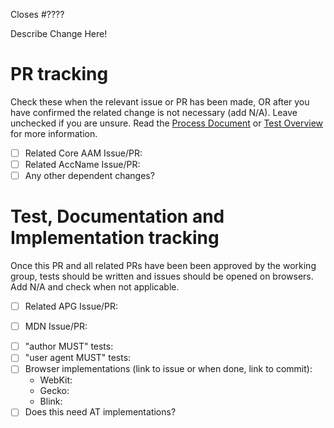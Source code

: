 Closes #????

Describe Change Here!

<!--- IF EDITORIAL or CHORE, delete the rest of this template -->

# PR tracking
Check these when the relevant issue or PR has been made, OR after you have confirmed the
related change is not necessary (add N/A). Leave unchecked if you are unsure. Read the
[Process Document](https://github.com/w3c/aria/wiki/ARIA-WG-Process-Document/_edit) or
[Test Overview](https://github.com/w3c/aria/wiki/ARIA-Test-Overview) for more information.

* [ ] Related Core AAM Issue/PR:
* [ ] Related AccName Issue/PR:
* [ ] Any other dependent changes?

# Test, Documentation and Implementation tracking
Once this PR and all related PRs have been been approved by the working group, tests
should be written and issues should be opened on browsers. Add N/A and check when not
applicable.

* [ ] Related APG Issue/PR:
- [ ] MDN Issue/PR:
* [ ] "author MUST" tests:
* [ ] "user agent MUST" tests:
* [ ] Browser implementations (link to issue or when done, link to commit):
   * WebKit:
   * Gecko:
   * Blink:
* [ ] Does this need AT implementations?
